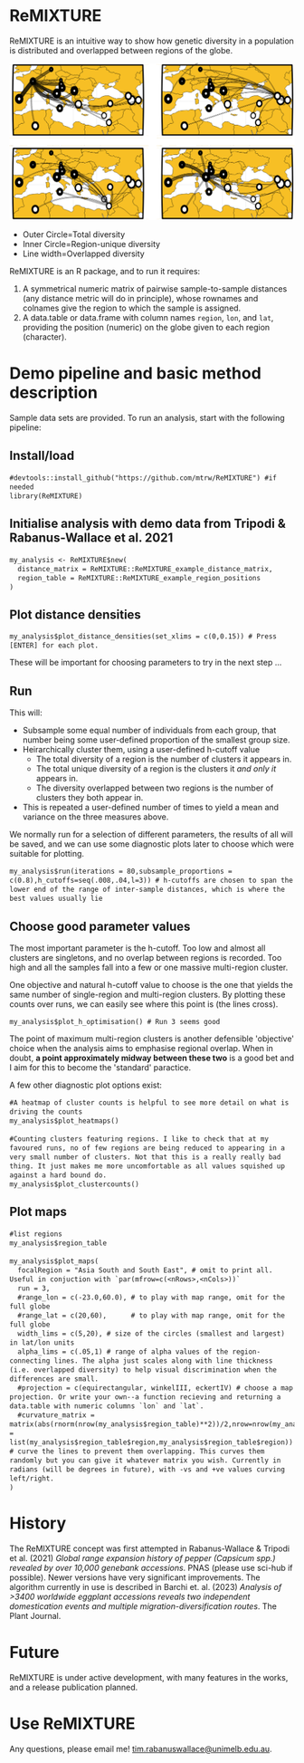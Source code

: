 # ReMIXTURE

ReMIXTURE is an intuitive way to show how genetic diversity in a population is distributed and overlapped between regions of the globe.

![](images/rmDemoVitis.png)

- Outer Circle=Total diversity
- Inner Circle=Region-unique diversity
- Line width=Overlapped diversity

ReMIXTURE is an R package, and to run it requires:

1) A symmetrical numeric matrix of pairwise sample-to-sample distances (any distance metric will do in principle), whose rownames and colnames give the region to which the sample is assigned.
2) A data.table or data.frame with column names `region`, `lon`, and `lat`, providing the position (numeric) on the globe given to each region (character).

# Demo pipeline and basic method description

Sample data sets are provided. To run an analysis, start with the following pipeline:

## Install/load

```
#devtools::install_github("https://github.com/mtrw/ReMIXTURE") #if needed
library(ReMIXTURE)
```

## Initialise analysis with demo data from Tripodi & Rabanus-Wallace et al. 2021

```
my_analysis <- ReMIXTURE$new(
  distance_matrix = ReMIXTURE::ReMIXTURE_example_distance_matrix,
  region_table = ReMIXTURE::ReMIXTURE_example_region_positions
)
```

## Plot distance densities

```
my_analysis$plot_distance_densities(set_xlims = c(0,0.15)) # Press [ENTER] for each plot.
```

These will be important for choosing parameters to try in the next step ...

## Run

This will:

- Subsample some equal number of individuals from each group, that number being some user-defined proportion of the smallest group size.
- Heirarchically cluster them, using a user-defined h-cutoff value
  - The total diversity of a region is the number of clusters it appears in.
  - The total unique diversity of a region is the clusters it _and only it_ appears in.
  - The diversity overlapped between two regions is the number of clusters they both appear in.
- This is repeated a user-defined number of times to yield a mean and variance on the three measures above.

We normally run for a selection of different parameters, the results of all will be saved, and we can use some diagnostic plots later to choose which were suitable for plotting.

```
my_analysis$run(iterations = 80,subsample_proportions = c(0.8),h_cutoffs=seq(.008,.04,l=3)) # h-cutoffs are chosen to span the lower end of the range of inter-sample distances, which is where the best values usually lie
```

## Choose good parameter values

The most important parameter is the h-cutoff. Too low and almost all clusters are singletons, and no overlap between regions is recorded. Too high and all the samples fall into a few or one massive multi-region cluster.

One objective and natural h-cutoff value to choose is the one that yields the same number of single-region and multi-region clusters. By plotting these counts over runs, we can easily see where this point is (the lines cross).

```
my_analysis$plot_h_optimisation() # Run 3 seems good
```

The point of maximum multi-region clusters is another defensible 'objective' choice when the analysis aims to emphasise regional overlap. When in doubt, **a point approximately midway between these two** is a good bet and I aim for this to become the 'standard' paractice.

A few other diagnostic plot options exist:

```
#A heatmap of cluster counts is helpful to see more detail on what is driving the counts
my_analysis$plot_heatmaps()

#Counting clusters featuring regions. I like to check that at my favoured runs, no of few regions are being reduced to appearing in a very small number of clusters. Not that this is a really really bad thing. It just makes me more uncomfortable as all values squished up against a hard bound do.
my_analysis$plot_clustercounts()
```

## Plot maps

```
#list regions
my_analysis$region_table

my_analysis$plot_maps(
  focalRegion = "Asia South and South East", # omit to print all. Useful in conjuction with `par(mfrow=c(<nRows>,<nCols>))`
  run = 3,
  #range_lon = c(-23.0,60.0), # to play with map range, omit for the full globe
  #range_lat = c(20,60),      # to play with map range, omit for the full globe
  width_lims = c(5,20), # size of the circles (smallest and largest) in lat/lon units
  alpha_lims = c(.05,1) # range of alpha values of the region-connecting lines. The alpha just scales along with line thickness (i.e. overlapped diversity) to help visual discrimination when the differences are small.
  #projection = c(equirectangular, winkelIII, eckertIV) # choose a map projection. Or write your own--a function recieving and returning a data.table with numeric columns `lon` and `lat`.
  #curvature_matrix = matrix(abs(rnorm(nrow(my_analysis$region_table)**2))/2,nrow=nrow(my_analysis$region_table),dimnames = list(my_analysis$region_table$region,my_analysis$region_table$region)) # curve the lines to prevent them overlapping. This curves them randomly but you can give it whatever matrix you wish. Currently in radians (will be degrees in future), with -vs and +ve values curving left/right.
)
```

# History

The ReMIXTURE concept was first attempted in Rabanus-Wallace & Tripodi et al. (2021) _Global range expansion history of pepper (_Capsicum spp._) revealed by over 10,000 genebank accessions_. PNAS (please use sci-hub if possible). Newer versions have very significant improvements. The algorithm currently in use is described in Barchi et. al. (2023) _Analysis of >3400 worldwide eggplant accessions reveals two independent domestication events and multiple migration-diversification routes_. The Plant Journal.

# Future

ReMIXTURE is under active development, with many features in the works, and a release publication planned.

# Use ReMIXTURE

Any questions, please email me! tim.rabanuswallace@unimelb.edu.au.
